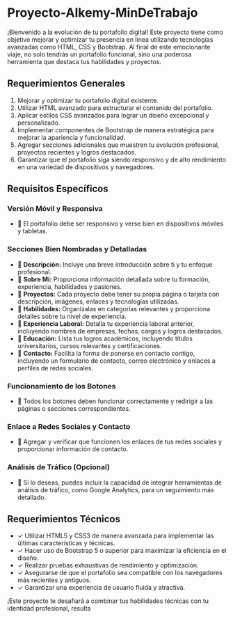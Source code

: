# Proyecto-Alkemy-MinDeTrabajo

¡Bienvenido a la evolución de tu portafolio digital! Este proyecto tiene como objetivo mejorar y optimizar tu presencia en línea utilizando tecnologías avanzadas como HTML, CSS y Bootstrap. Al final de este emocionante viaje, no solo tendrás un portafolio funcional, sino una poderosa herramienta que destaca tus habilidades y proyectos.

## Requerimientos Generales

1. Mejorar y optimizar tu portafolio digital existente.
2. Utilizar HTML avanzado para estructurar el contenido del portafolio.
3. Aplicar estilos CSS avanzados para lograr un diseño excepcional y personalizado.
4. Implementar componentes de Bootstrap de manera estratégica para mejorar la apariencia y funcionalidad.
5. Agregar secciones adicionales que muestren tu evolución profesional, proyectos recientes y logros destacados.
6. Garantizar que el portafolio siga siendo responsivo y de alto rendimiento en una variedad de dispositivos y navegadores.

## Requisitos Específicos

### Versión Móvil y Responsiva
- 📍 El portafolio debe ser responsivo y verse bien en dispositivos móviles y tabletas.

### Secciones Bien Nombradas y Detalladas
- 📍 **Descripción:** Incluye una breve introducción sobre ti y tu enfoque profesional.
- 📍 **Sobre Mí:** Proporciona información detallada sobre tu formación, experiencia, habilidades y pasiones.
- 📍 **Proyectos:** Cada proyecto debe tener su propia página o tarjeta con descripción, imágenes, enlaces y tecnologías utilizadas.
- 📍 **Habilidades:** Organízalas en categorías relevantes y proporciona detalles sobre tu nivel de experiencia.
- 📍 **Experiencia Laboral:** Detalla tu experiencia laboral anterior, incluyendo nombres de empresas, fechas, cargos y logros destacados.
- 📍 **Educación:** Lista tus logros académicos, incluyendo títulos universitarios, cursos relevantes y certificaciones.
- 📍 **Contacto:** Facilita la forma de ponerse en contacto contigo, incluyendo un formulario de contacto, correo electrónico y enlaces a perfiles de redes sociales.

### Funcionamiento de los Botones
- 📍 Todos los botones deben funcionar correctamente y redirigir a las páginas o secciones correspondientes.

### Enlace a Redes Sociales y Contacto
- 📍 Agregar y verificar que funcionen los enlaces de tus redes sociales y proporcionar información de contacto.

### Análisis de Tráfico (Opcional)
- 📍 Si lo deseas, puedes incluir la capacidad de integrar herramientas de análisis de tráfico, como Google Analytics, para un seguimiento más detallado.

## Requerimientos Técnicos

- ✓ Utilizar HTML5 y CSS3 de manera avanzada para implementar las últimas características y técnicas.
- ✓ Hacer uso de Bootstrap 5 o superior para maximizar la eficiencia en el diseño.
- ✓ Realizar pruebas exhaustivas de rendimiento y optimización.
- ✓ Asegurarse de que el portafolio sea compatible con los navegadores más recientes y antiguos.
- ✓ Garantizar una experiencia de usuario fluida y atractiva.

¡Este proyecto te desafiará a combinar tus habilidades técnicas con tu identidad profesional, resulta
